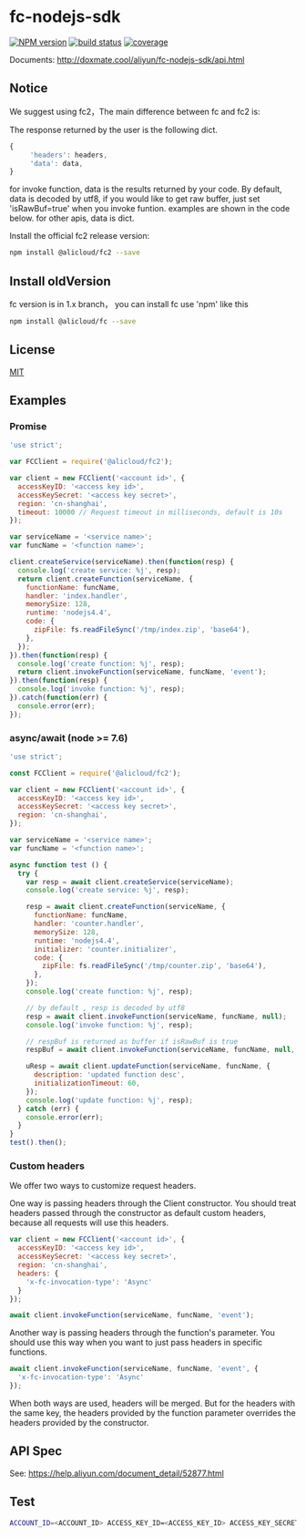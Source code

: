 fc-nodejs-sdk
=======

[![NPM version][npm-image]][npm-url]
[![build status][travis-image]][travis-url]
[![coverage][cov-image]][cov-url]

[npm-image]: https://img.shields.io/npm/v/@alicloud/fc2.svg?style=flat-square
[npm-url]: https://npmjs.org/package/@alicloud/fc2
[travis-image]: https://img.shields.io/travis/aliyun/fc-nodejs-sdk/master.svg?style=flat-square
[travis-url]: https://travis-ci.org/aliyun/fc-nodejs-sdk.svg?branch=master
[cov-image]: https://coveralls.io/repos/aliyun/fc-nodejs-sdk/badge.svg?branch=master&service=github
[cov-url]: https://coveralls.io/github/aliyun/fc-nodejs-sdk?branch=master

Documents: http://doxmate.cool/aliyun/fc-nodejs-sdk/api.html

Notice
-------------------
We suggest using fc2，The main difference between fc and fc2 is:

The response returned by the user is the following dict.

```js
{
     'headers': headers,
     'data': data,
}

```
for invoke function, data is the results returned by your code. By default, data is decoded by utf8, if you would like to get raw buffer, just set 'isRawBuf=true' when you invoke funtion.
examples are shown in the code below.
for other apis, data is dict.

Install the official fc2 release version:

```bash
npm install @alicloud/fc2 --save
```

## Install oldVersion

fc version is in 1.x branch， you can install fc use 'npm' like this

```bash
npm install @alicloud/fc --save
```


## License

[MIT](LICENSE)

## Examples

### Promise

```js
'use strict';

var FCClient = require('@alicloud/fc2');

var client = new FCClient('<account id>', {
  accessKeyID: '<access key id>',
  accessKeySecret: '<access key secret>',
  region: 'cn-shanghai',
  timeout: 10000 // Request timeout in milliseconds, default is 10s
});

var serviceName = '<service name>';
var funcName = '<function name>';

client.createService(serviceName).then(function(resp) {
  console.log('create service: %j', resp);
  return client.createFunction(serviceName, {
    functionName: funcName,
    handler: 'index.handler',
    memorySize: 128,
    runtime: 'nodejs4.4',
    code: {
      zipFile: fs.readFileSync('/tmp/index.zip', 'base64'),
    },
  });
}).then(function(resp) {
  console.log('create function: %j', resp);
  return client.invokeFunction(serviceName, funcName, 'event');
}).then(function(resp) {
  console.log('invoke function: %j', resp);
}).catch(function(err) {
  console.error(err);
});

```

### async/await (node >= 7.6)

```js
'use strict';

const FCClient = require('@alicloud/fc2');

var client = new FCClient('<account id>', {
  accessKeyID: '<access key id>',
  accessKeySecret: '<access key secret>',
  region: 'cn-shanghai',
});

var serviceName = '<service name>';
var funcName = '<function name>';

async function test () {
  try {
    var resp = await client.createService(serviceName);
    console.log('create service: %j', resp);

    resp = await client.createFunction(serviceName, {
      functionName: funcName,
      handler: 'counter.handler',
      memorySize: 128,
      runtime: 'nodejs4.4',
      initializer: 'counter.initializer',
      code: {
        zipFile: fs.readFileSync('/tmp/counter.zip', 'base64'),
      },
    });
    console.log('create function: %j', resp);

    // by default , resp is decoded by utf8
    resp = await client.invokeFunction(serviceName, funcName, null);
    console.log('invoke function: %j', resp);

    // respBuf is returned as buffer if isRawBuf is true
    respBuf = await client.invokeFunction(serviceName, funcName, null, {}, 'LATEST', true);

    uResp = await client.updateFunction(serviceName, funcName, {
      description: 'updated function desc',
      initializationTimeout: 60,
    });
    console.log('update function: %j', resp);
  } catch (err) {
    console.error(err);
  }
}
test().then();
```

### Custom headers

We offer two ways to customize request headers. 

One way is passing headers through the Client constructor. You should treat headers passed through the constructor as default custom headers, because all requests will use this headers.

```js
var client = new FCClient('<account id>', {
  accessKeyID: '<access key id>',
  accessKeySecret: '<access key secret>',
  region: 'cn-shanghai',
  headers: {
    'x-fc-invocation-type': 'Async'
  }
});

await client.invokeFunction(serviceName, funcName, 'event');
```

Another way is passing headers through the function's parameter. You should use this way when you want to just pass headers in specific functions.

```js
await client.invokeFunction(serviceName, funcName, 'event', {
  'x-fc-invocation-type': 'Async'
});
```

When both ways are used, headers will be merged. But for the headers with the same key, the headers provided by the function parameter overrides the headers provided by the constructor.

## API Spec

See: https://help.aliyun.com/document_detail/52877.html

## Test

```sh
ACCOUNT_ID=<ACCOUNT_ID> ACCESS_KEY_ID=<ACCESS_KEY_ID> ACCESS_KEY_SECRET=<ACCESS_KEY_SECRET> make test
```
